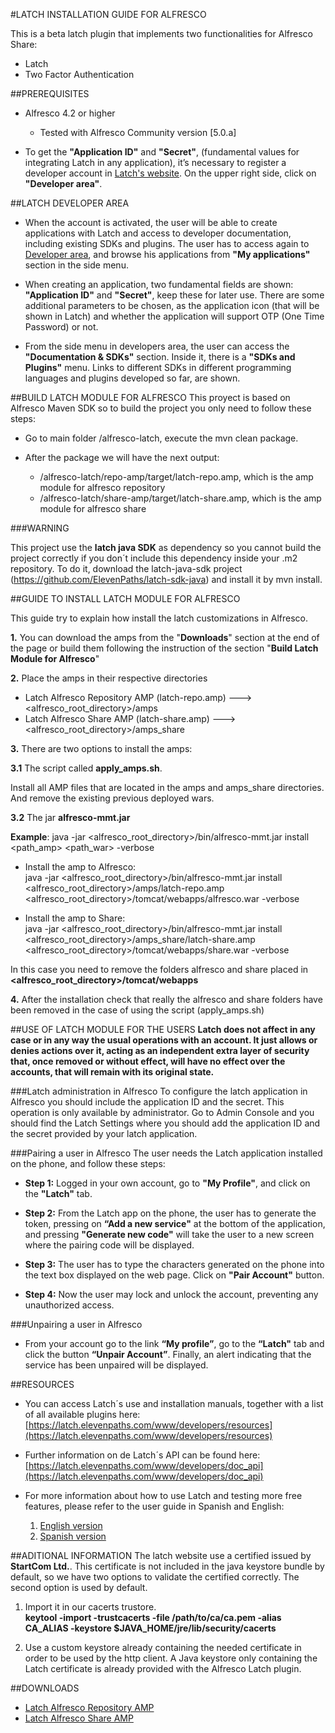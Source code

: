 #LATCH INSTALLATION GUIDE FOR ALFRESCO

This is a beta latch plugin that implements two functionalities for Alfresco Share:

* Latch
* Two Factor Authentication


##PREREQUISITES 
 * Alfresco 4.2 or higher
    * Tested with Alfresco Community version [5.0.a]

 * To get the **"Application ID"** and **"Secret"**, (fundamental values for integrating Latch in any application), it’s necessary to register a developer account in [Latch's website](https://latch.elevenpaths.com). On the upper right side, click on **"Developer area"**.
 
 
 
##LATCH DEVELOPER AREA
 * When the account is activated, the user will be able to create applications with Latch and access to developer documentation, including existing SDKs and plugins. The user has to access again to [Developer area](https://latch.elevenpaths.com/www/developerArea"https://latch.elevenpaths.com/www/developerArea"), and browse his applications from **"My applications"** section in the side menu.

* When creating an application, two fundamental fields are shown: **"Application ID"** and **"Secret"**, keep these for later use. There are some additional parameters to be chosen, as the application icon (that will be shown in Latch) and whether the application will support OTP  (One Time Password) or not.

* From the side menu in developers area, the user can access the **"Documentation & SDKs"** section. Inside it, there is a **"SDKs and Plugins"** menu. Links to different SDKs in different programming languages and plugins developed so far, are shown.


##BUILD LATCH MODULE FOR ALFRESCO
This proyect is based on Alfresco Maven SDK so to build the project you only need to follow these steps:

* Go to main folder /alfresco-latch, execute the mvn clean package.

* After the package we will have the next output:
    * /alfresco-latch/repo-amp/target/latch-repo.amp, which is the amp module for alfresco repository
    * /alfresco-latch/share-amp/target/latch-share.amp, which is the amp module for alfresco share
    


###WARNING

This project use the **latch java SDK** as dependency so you cannot build the project correctly if you don´t include this dependency inside your .m2 repository.
To do it, download the latch-java-sdk project (https://github.com/ElevenPaths/latch-sdk-java) and install it by mvn install.


##GUIDE TO INSTALL LATCH MODULE FOR ALFRESCO

This guide try to explain how install the latch customizations in Alfresco.

**1.** You can download the amps from the "**Downloads**" section at the end of the page or build them following the instruction of the section "**Build Latch Module for Alfresco**"

**2.** Place the amps in their respective directories

   * Latch Alfresco Repository AMP (latch-repo.amp) ---> &lt;alfresco_root_directory&gt;/amps 
   * Latch Alfresco Share AMP (latch-share.amp) ---> &lt;alfresco_root_directory&gt;/amps_share

**3.** There are two options to install the amps:

**3.1** The script called **apply_amps.sh**.

Install all AMP files that are located in the amps and amps_share directories.
And remove the existing previous deployed wars.
    
**3.2** The jar **alfresco-mmt.jar** 
         
**Example**: java -jar  &lt;alfresco_root_directory&gt;/bin/alfresco-mmt.jar install &lt;path_amp&gt; &lt;path_war&gt; -verbose
   
- Install the amp to Alfresco:  
          java -jar &lt;alfresco_root_directory&gt;/bin/alfresco-mmt.jar install &lt;alfresco_root_directory&gt;/amps/latch-repo.amp &lt;alfresco_root_directory&gt;/tomcat/webapps/alfresco.war -verbose

- Install the amp to Share:  
java -jar &lt;alfresco_root_directory&gt;/bin/alfresco-mmt.jar install &lt;alfresco_root_directory&gt;/amps_share/latch-share.amp &lt;alfresco_root_directory&gt;/tomcat/webapps/share.war -verbose
 
In this case you need to remove the folders alfresco and share placed in **&lt;alfresco_root_directory&gt;/tomcat/webapps**

**4.** After the installation check that really the alfresco and share folders have been removed in the case of using the script (apply_amps.sh) 

##USE OF LATCH MODULE FOR THE USERS
**Latch does not affect in any case or in any way the usual operations with an account. It just allows or denies actions over it, acting as an independent extra layer of security that, once removed or without effect, will have no effect over the accounts, that will remain with its original state.**

###Latch administration in Alfresco
To configure the latch application in Alfresco you should include the application ID and the secret. This operation is only available by administrator.
Go to Admin Console and you should find the Latch Settings where you should add the application ID and the secret provided by your latch application.

###Pairing a user in Alfresco
The user needs the Latch application installed on the phone, and follow these steps:

* **Step 1:** Logged in your own account, go to **"My Profile"**, and click on the **"Latch"** tab.

* **Step 2:** From the Latch app on the phone, the user has to generate the token, pressing on **“Add a new service"** at the bottom of the application, and pressing **"Generate new code"** will take the user to a new screen where the pairing code will be displayed.

* **Step 3:** The user has to type the characters generated on the phone into the text box displayed on the web page. Click on **"Pair Account"** button.

* **Step 4:** Now the user may lock and unlock the account, preventing any unauthorized access.


###Unpairing a user in Alfresco
* From your account go to the link **“My profile”**, go to the **“Latch"** tab and click the button **“Unpair Account”**. Finally, an alert indicating that the service has been unpaired will be displayed.


##RESOURCES
- You can access Latch´s use and installation manuals, together with a list of all available plugins here: [https://latch.elevenpaths.com/www/developers/resources](https://latch.elevenpaths.com/www/developers/resources)

- Further information on de Latch´s API can be found here: [https://latch.elevenpaths.com/www/developers/doc_api](https://latch.elevenpaths.com/www/developers/doc_api)

- For more information about how to use Latch and testing more free features, please refer to the user guide in Spanish and English:
    1. [English version](https://latch.elevenpaths.com/www/public/documents/howToUseLatchNevele_EN.pdf)
	1. [Spanish version](https://latch.elevenpaths.com/www/public/documents/howToUseLatchNevele_ES.pdf)
	
##ADITIONAL INFORMATION
The latch website use a certified issued by **StartCom Ltd.**. This certificate is not included in the java keystore bundle by default, so we have two options to validate the certified correctly. The second option is used by default.

1. Import it in our cacerts trustore.  
**keytool -import -trustcacerts -file /path/to/ca/ca.pem -alias CA_ALIAS -keystore $JAVA_HOME/jre/lib/security/cacerts**

2. Use a custom keystore already containing the needed certificate in order to be used by the http client. A Java keystore only containing the Latch certificate is already provided with the Alfresco Latch plugin.


##DOWNLOADS
* [Latch Alfresco Repository AMP](https://mega.co.nz/#!JBJWiBYJ!Na1ej9LFUm-g-3BUZ5XReKSe_3V9GdHCASeoH3zkSw8)
* [Latch Alfresco Share AMP](https://mega.co.nz/#!BAZCjA7Z!vs8omgD4LMH9MSlgM8Xu-593bZoG0rkT8ogHOKJri3Q) 
